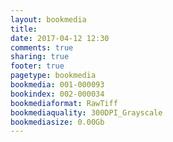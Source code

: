 ```yaml
---
layout: bookmedia
title:
date: 2017-04-12 12:30
comments: true
sharing: true
footer: true
pagetype: bookmedia 
bookmedia: 001-000093
bookindex: 002-000034
bookmediaformat: RawTiff
bookmediaquality: 300DPI_Grayscale
bookmediasize: 0.00Gb
---
```

